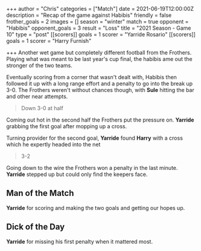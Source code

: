 +++
author = "Chris"
categories = ["Match"]
date = 2021-06-19T12:00:00Z
description = "Recap of the game against Habibis"
friendly = false
frother_goals = 2
images = []
season = "winter"
match = true
opponent = "Habibis"
opponent_goals = 3
result = "Loss"
title = "2021 Season - Game 10"
type = "post"
[[scorers]]
goals = 1
scorer = "Yarride Rosario"
[[scorers]]
goals = 1
scorer = "Harry Furnish"

+++
Another wet game but completely different football from the Frothers. Playing what was meant to be last year's cup final, the habibis ame out the stronger of the two teams.

Eventually scoring from a corner that wasn't dealt with, Habibis then followed it up with a long range effort and a penalty to go into the break up 3-0. The Frothers weren't without chances though, with **Sule** hitting the bar and other near attempts.

> Down 3-0 at half

Coming out hot in the second half the Frothers put the pressure on. **Yarride** grabbing the first goal after mopping up a cross.

Turning provider for the second goal, **Yarride** found **Harry** with a cross which he expertly headed into the net

> 3-2

Going down to the wire the Frothers won a penalty in the last minute. **Yarride** stepped up but could only find the keepers face.

## Man of the Match

**Yarride** for scoring and making the two goals and getting our hopes up.

## Dick of the Day

**Yarride** for missing his first penalty when it mattered most.